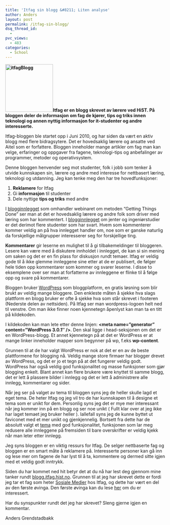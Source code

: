 ```yaml
---
title: 'Itfag sin blogg &#8211; Liten analyse'
author: Anders
layout: post
permalink: /itfag-sin-blogg/
dsq_thread_id:
  - 
pvc_views:
  - 483
categories:
  - School
---
```

**[<img class="alignright size-thumbnail wp-image-186" title="itfagBlogg" src="http://andeers.com/wordpress/wp-content/uploads/2011/09/itfagBlogg-150x150.png" alt="itfagBlogg" width="150" height="150" />][1]Itfag er en blogg skrevet av lærere ved HiST. På bloggen deler de informasjon om fag de kjører, tips og triks innen teknologi og annen nyttig informasjon for it-studenter og andre interesserte.**

Itfag-bloggen ble startet opp i Juni 2010, og har siden da vært en aktiv blogg med flere bidragsytere. Det er hovedsaklig lærere og ansatte ved Aitel som er forfattere. Bloggen inneholder mange artikler om fag man kan velge, erfaringer og oppgaver fra fagene, teknologi-tips og anbefalinger av programmer, metoder og operativsystem.

Denne bloggen henvender seg mot studenter, folk i jobb som tenker å utvide kunnskapen sin, lærere og andre med interesse for nettbasert læring, teknologi og utdanning. Jeg kan tenke meg den har tre hovedfunksjoner:

  1. **Reklamere** for Itfag
  2. Gi **informasjon** til studenter
  3. Dele nyttige **tips og triks** med andre

I [blogginnlegget][2] som omhandler webinaret om metoden &#8220;Getting Things Done&#8221; ser man at det er hovedsaklig lærere og andre folk som driver med læring som har kommentert. I [blogginnlegget][3] om jenter og ingeniørstudier er det derimot flere studenter som har svart. Hvem som kommenterer kommer veldig an på hva innlegget handler om, noe som er ganske naturlig da forskjellige målgrupper interesserer seg for forskjellige ting.

**Kommentarer** gir leserne en mulighet til å gi tilbakemeldinger til bloggeren. Lesere kan være med å diskutere innholdet i innlegget, de kan si sin mening om saken og det er en fin plass for diskusjon rundt temaer. Itfag er veldig gode til å ikke glemme innleggene sine etter at de er publisert, de følger hele tiden opp kommentarer som kommer og svarer leserne. I disse to eksemplene over ser man at forfatterne av innleggene er flinke til å følge opp og svare på kommentarer.

Bloggen bruker [WordPress][4] som bloggplatform, en gratis løsning som blir brukt av veldig mange bloggere. Den enkleste måten å sjekke hva slags plattform en blogg bruker er ofte å sjekke hva som står skrevet i footeren (Nederste delen av nettsiden). På Itfag ser man wordpress-logoen helt ned til venstre. Om man ikke finner noen kjennetegn åpenlyst kan man ta en titt på kildekoden.

I kildekoden kan man lete etter denne linjen: **<meta name=&#8221;generator&#8221; content=&#8221;WordPress 3.0.1&#8243; />**. Den skal ligge i head-seksjonen om det er en WordPress-blogg. Et annet kjennetegn på at det er WordPress er at mange linker inneholder mapper som begynner på wp, f.eks **wp-content**.

Grunnen til at de har valgt WordPress er nok at det er en av de beste plattformene for blogging nå. Veldig mange store firmaer har blogger drevet av WordPress, og det er jo et tegn på at det fungerer veldig godt. WordPress har også veldig god funksjonalitet og masse funksjoner som gjør blogging enkelt. Blant annet kan flere brukere være knyttet til samme blogg, det er lett å plassere bilder i innlegg og det er lett å administrere alle innlegg, kommentarer og sider.

Når jeg ser på valget av tema til bloggen syns jeg de heller skulle lagd et eget tema. De heter Itfag og jeg vil tro de har kunnskapen til å designe et tema som er unikt for dem. Personlig syns jeg det er mye mer interessant når jeg kommer inn på en blogg og ser noe unikt ( Fullt klar over at jeg ikke har laget temaet jeg bruker heller ). Iallefall syns jeg de kunne byttet ut faviconet med et mer unikt og gjenkjennelig. Bortsett fra dette har de absolutt valgt et [tema][5] med god funksjonalitet, funksjonen som lar meg redusere alle innleggene på fremsiden til bare overskrifter er veldig kjekk når man leter etter innlegg.

Jeg syns bloggen er en viktig ressurs for Itfag. De selger nettbaserte fag og bloggen er en smart måte å reklamere på. Interesserte personer kan gå inn og lese mer om fagene de har lyst til å ta, kommentere og dermed sitte igjen med et veldig godt inntrykk.

Siden du har kommet ned hit betyr det at du nå har lest deg gjennom mine tanker rundt [blogg.itfag.hist.no][6]. Grunnen til at jeg har skrevet dette er fordi jeg tar et fag som heter [Sosiale Medier][7] hos Itfag, og dette har vært en del av den første øvinga. Den første øvinga kan du lese [her][8] om du er interessert.

Har du synspunkter rundt det jeg har skrevet? Sleng gjerne igjen en kommentar.

Anders Grendstadbakk

 [1]: http://thisisanders.com/wp-content/uploads/2011/09/itfagBlogg.png
 [2]: http://blogg.itfag.hist.no/2011/08/25/i-dag-har-jeg-ikke-gjort-noen-ting/ "Webinar om GTD"
 [3]: http://blogg.itfag.hist.no/2011/08/08/det-ma-v%C3%A6re-lov-a-kose-seg/ "Jenter og ingeniørstudier"
 [4]: http://www.wordpress.org "Wordpress.org"
 [5]: http://wordpress.org/extend/themes/jq "JQ"
 [6]: http://blogg.itfag.hist.no "Itfag"
 [7]: http://itfag.hist.no/public/fag/enkeltFag.jsp?fagkode=LN203D "Sosiale Medier"
 [8]: http://aitel.hist.no/fag/sos/sos-oving1.pdf "Øving 1"